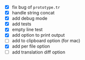  - [x] fix bug of `prototype.tr`
 - [x] handle string concat
 - [x] add debug mode
 - [x] add tests
 - [x] empty line test
 - [x] add option to print output
 - [ ] add to clipboard option (for mac)
 - [x] add per file option
 - [ ] add translation diff option
